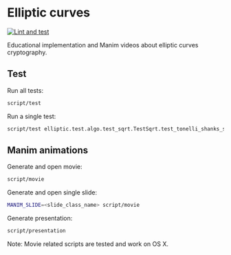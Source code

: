 # Elliptic curves

[![Lint and test](https://github.com/marekkirejczyk/elliptic_curves_video/actions/workflows/lint_and_test.yml/badge.svg)](https://github.com/marekkirejczyk/elliptic_curves_video/actions/workflows/lint_and_test.yml)

Educational implementation and Manim videos about elliptic curves cryptography.

## Test

Run all tests:

```sh
script/test
```

Run a single test:

```sh
script/test elliptic.test.algo.test_sqrt.TestSqrt.test_tonelli_shanks_sqrt_none
```

## Manim animations
Generate and open movie:

```sh
script/movie
```

Generate and open single slide:
```sh
MANIM_SLIDE=<slide_class_name> script/movie
```

Generate presentation:

```sh
script/presentation
```

Note: Movie related scripts are tested and work on OS X.

